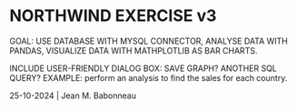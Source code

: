 # NORTHWIND EXERCISE v3

GOAL: USE DATABASE WITH MYSQL CONNECTOR, ANALYSE DATA WITH PANDAS,
VISUALIZE DATA WITH MATHPLOTLIB AS BAR CHARTS.

INCLUDE USER-FRIENDLY DIALOG BOX: SAVE GRAPH? ANOTHER SQL QUERY?
EXAMPLE: perform an analysis to find the sales for each country.

25-10-2024 | Jean M. Babonneau
